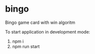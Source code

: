 # bingo
Bingo game card with win algoritm

To start application in development mode:

1. npm i
2. npm run start

